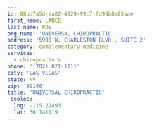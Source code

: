 ```yaml
---
id: 88bd7a5d-ea82-4829-99c7-fd95b8e25aae
first_name: LANCE
last_name: POE
org_name: 'UNIVERSAL CHIROPRACTIC'
address: '5900 W. CHARLESTON BLVD., SUITE 2'
category: complementary-medicine
services:
  - chiropractors
phone: '(702) 821-1111'
city: 'LAS VEGAS'
state: NV
zip: '89146'
title: 'UNIVERSAL CHIROPRACTIC'
_geoloc:
  lng: -115.22493
  lat: 36.141119
---
```

